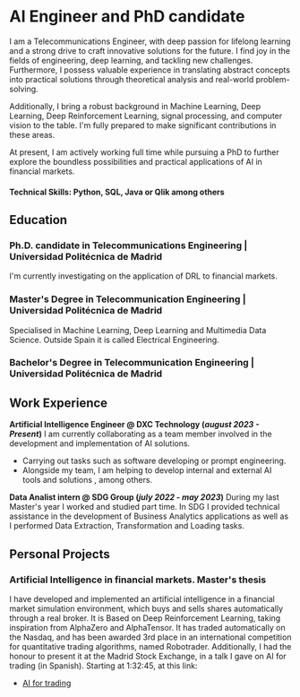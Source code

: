 # AI Engineer and PhD candidate

I am a Telecommunications Engineer, with deep passion for lifelong learning and a strong drive to craft innovative solutions for the future. I find joy in the fields of engineering, deep learning, and tackling new challenges. Furthermore, I possess valuable experience in translating abstract concepts into practical solutions through theoretical analysis and real-world problem-solving.

Additionally, I bring a robust background in Machine Learning, Deep Learning, Deep Reinforcement Learning, signal processing, and computer vision to the table. I'm fully prepared to make significant contributions in these areas.

At present, I am actively working full time while pursuing a PhD to further explore the boundless possibilities and practical applications of AI in financial markets.

#### Technical Skills: Python, SQL, Java or Qlik among others

## Education
### Ph.D. candidate in Telecommunications Engineering | Universidad Politécnica de Madrid
I'm currently investigating on the application of DRL to financial markets.
  
### Master's Degree in Telecommunication Engineering | Universidad Politécnica de Madrid
Specialised in Machine Learning, Deep Learning and Multimedia Data Science. Outside Spain it is called Electrical Engineering.
  
### Bachelor's Degree in Telecommunication Engineering | Universidad Politécnica de Madrid

## Work Experience
**Artificial Intelligence Engineer @ DXC Technology (_august 2023 - Present_)**
I am currently collaborating as a team member involved in the development and implementation of AI solutions.
- Carrying out tasks such as software developing or prompt engineering.
- Alongside my team, I am helping to develop internal and external AI tools and solutions , among others.

**Data Analist intern @ SDG Group (_july 2022 - may 2023_)**
During my last Master's year I worked and studied part time. In SDG I provided technical assistance in the development of Business Analytics applications as well as I performed Data Extraction, Transformation and Loading tasks.

## Personal Projects
### Artificial Intelligence in financial markets. Master's thesis
I have developed and implemented an artificial intelligence in a financial market simulation environment, which buys and sells shares automatically through a real broker. It is Based on Deep Reinforcement Learning, taking inspiration from AlphaZero and AlphaTensor. It has traded automatically on the Nasdaq, and has been awarded 3rd place in an international competition for quantitative trading algorithms, named Robotrader.
Additionally, I had the honour to present it at the Madrid Stock Exchange, in a talk I gave on AI for trading (in Spanish). Starting at 1:32:45, at this link:
- [AI for trading](https://www.youtube.com/watch?v=5EibcbIFkjs&t=7829s)
